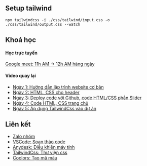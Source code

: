 ## Setup tailwind

```
npx tailwindcss -i ./css/tailwind/input.css -o ./css/tailwind/output.css --watch
```

## Khoá học

#### Học trực tuyến

[Google meet: 11h AM -> 12h AM hàng ngày](https://meet.google.com/srr-owzz-yhx)

#### Video quay lại

- [Ngày 1: Hướng dẫn lập trình website cơ bản](https://youtu.be/mLEtGrtqKHo)
- [Ngày 2: HTML, CSS cho header](https://youtu.be/WXkJdr4u0tU)
- [Ngày 3: Deploy code với Github, code HTML/CSS phần Slider](https://youtu.be/TtQU_-JIr_I)
- [Ngày 4: Code HTML, CSS trang chủ](https://youtu.be/WZcwP5zqRmo)
- [Ngày 5: Áp dụng TailwindCss vào dự án](https://youtu.be/yh0tGOwHuKo)

## Liên kết

- [Zalo nhóm](https://zalo.me/g/zpjvvg730)
- [VSCode: Soạn thảo code](https://code.visualstudio.com/download)
- [Anydesk: Điều khiển máy tính](https://tailwindcss.com/)
- [TailwindCss: Thư viện css](https://tailwindcss.com/)
- [Coolors: Tạo mã màu](https://coolors.co)
